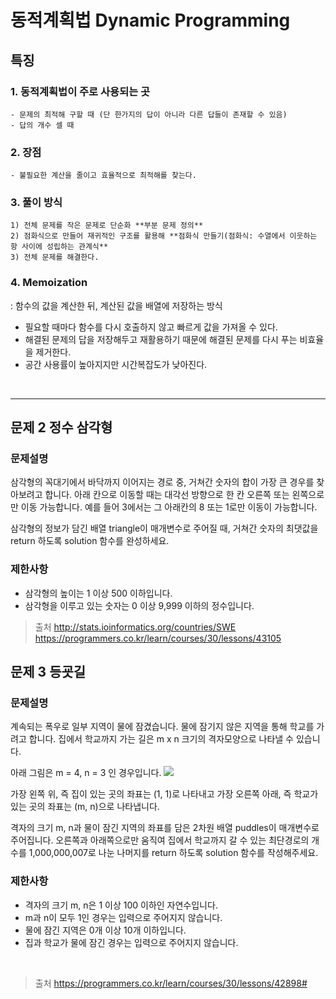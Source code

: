 # 동적계획법 Dynamic Programming

## 특징

### 1. 동적계획법이 주로 사용되는 곳

    - 문제의 최적해 구할 때 (단 한가지의 답이 아니라 다른 답들이 존재할 수 있음)
    - 답의 개수 셀 때

### 2. 장점

    - 불필요한 계산을 줄이고 효율적으로 최적해를 찾는다.

### 3. 풀이 방식   

    1) 전체 문제를 작은 문제로 단순화 **부분 문제 정의**
    2) 점화식으로 만들어 재귀적인 구조를 활용해 **점화식 만들기(점화식: 수열에서 이웃하는 항 사이에 성립하는 관계식**
    3) 전체 문제를 해결한다.

### 4. Memoization
: 함수의 값을 계산한 뒤, 계산된 값을 배열에 저장하는 방식

- 필요할 때마다 함수를 다시 호출하지 않고 빠르게 값을 가져올 수 있다.
- 해결된 문제의 답을 저장해두고 재활용하기 때문에 해결된 문제를 다시 푸는 비효율을 제거한다.
- 공간 사용률이 높아지지만 시간복잡도가 낮아진다.

<br/>

***

## 문제 2 정수 삼각형

### 문제설명
삼각형의 꼭대기에서 바닥까지 이어지는 경로 중, 거쳐간 숫자의 합이 가장 큰 경우를 찾아보려고 합니다. 아래 칸으로 이동할 때는 대각선 방향으로 한 칸 오른쪽 또는 왼쪽으로만 이동 가능합니다. 예를 들어 3에서는 그 아래칸의 8 또는 1로만 이동이 가능합니다.

삼각형의 정보가 담긴 배열 triangle이 매개변수로 주어질 때, 거쳐간 숫자의 최댓값을 return 하도록 solution 함수를 완성하세요.
 
### 제한사항
- 삼각형의 높이는 1 이상 500 이하입니다.
- 삼각형을 이루고 있는 숫자는 0 이상 9,999 이하의 정수입니다.

>출처 
  http://stats.ioinformatics.org/countries/SWE <br/>
  https://programmers.co.kr/learn/courses/30/lessons/43105 


## 문제 3 등굣길

### 문제설명
계속되는 폭우로 일부 지역이 물에 잠겼습니다. 물에 잠기지 않은 지역을 통해 학교를 가려고 합니다. 집에서 학교까지 가는 길은 m x n 크기의 격자모양으로 나타낼 수 있습니다.

아래 그림은 m = 4, n = 3 인 경우입니다.
  ![](https://images.velog.io/images/sohyeon00/post/46393817-2400-4019-9ada-d46a359dcd4a/image.png)

가장 왼쪽 위, 즉 집이 있는 곳의 좌표는 (1, 1)로 나타내고 가장 오른쪽 아래, 즉 학교가 있는 곳의 좌표는 (m, n)으로 나타냅니다.

격자의 크기 m, n과 물이 잠긴 지역의 좌표를 담은 2차원 배열 puddles이 매개변수로 주어집니다. 오른쪽과 아래쪽으로만 움직여 집에서 학교까지 갈 수 있는 최단경로의 개수를 1,000,000,007로 나눈 나머지를 return 하도록 solution 함수를 작성해주세요.

### 제한사항
- 격자의 크기 m, n은 1 이상 100 이하인 자연수입니다.
- m과 n이 모두 1인 경우는 입력으로 주어지지 않습니다.
- 물에 잠긴 지역은 0개 이상 10개 이하입니다.
- 집과 학교가 물에 잠긴 경우는 입력으로 주어지지 않습니다.

<br/>

> 출처
https://programmers.co.kr/learn/courses/30/lessons/42898#